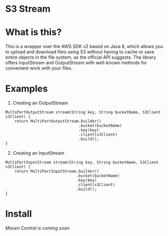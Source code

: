 # S3 Stream

# What is this?

This is a wrapper over the AWS SDK v2 based on Java 8, which allows you to upload and download files using S3 without having to cache or
save entire objects in the file system, as the official API suggests. The library offers InputStream and OutputStream
with well-known methods for convenient work with your files.


# Examples

1. Creating an OutputStream

```
MultiPartOutputStream stream(String key, String bucketName, S3Client s3Client) {
    return MultiPartOutputStream.builder()
                                .bucket(bucketName)
                                .key(key)
                                .client(s3Client)
                                .build();
}
```


2. Creating an InputStream

```
MultiPartInputStream stream(String key, String bucketName, S3Client s3Client) {
    return MultiPartInputStream.builder()
                               .bucket(bucketName)
                               .key(key)
                               .client(s3Client)
                               .build();
}
```

# Install

*Maven Central is coming soon*
